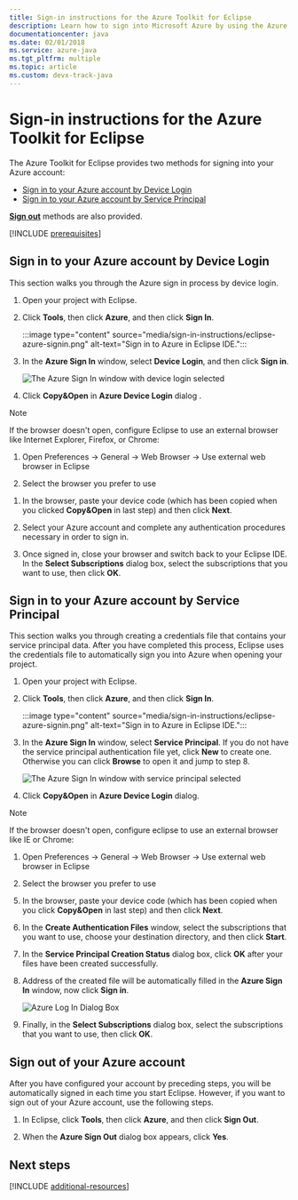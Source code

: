 ```yaml
---
title: Sign-in instructions for the Azure Toolkit for Eclipse
description: Learn how to sign into Microsoft Azure by using the Azure Toolkit for Eclipse.
documentationcenter: java
ms.date: 02/01/2018
ms.service: azure-java
ms.tgt_pltfrm: multiple
ms.topic: article
ms.custom: devx-track-java
---
```


# Sign-in instructions for the Azure Toolkit for Eclipse

The Azure Toolkit for Eclipse provides two methods for signing into your Azure account:

  - [Sign in to your Azure account by Device Login](#sign-in-to-your-azure-account-by-device-login)
  - [Sign in to your Azure account by Service Principal](#sign-in-to-your-azure-account-by-service-principal)

[**Sign out**](#sign-out-of-your-azure-account) methods are also provided.

[!INCLUDE [prerequisites](includes/prerequisites.md)]

## Sign in to your Azure account by Device Login

This section walks you through the Azure sign in process by device login.

1. Open your project with Eclipse.

1. Click **Tools**, then click **Azure**, and then click **Sign In**.

      :::image type="content" source="media/sign-in-instructions/eclipse-azure-signin.png" alt-text="Sign in to Azure in Eclipse IDE.":::

1. In the **Azure Sign In** window, select **Device Login**, and then click **Sign in**.

   ![The Azure Sign In window with device login selected][I02]

1. Click **Copy&Open** in **Azure Device Login** dialog .

> [!NOTE]
>
> If the browser doesn't open, configure Eclipse to use an external browser like Internet Explorer, Firefox, or Chrome:
>
> 1. Open Preferences -> General -> Web Browser -> Use external web browser in Eclipse
>
> 2. Select the browser you prefer to use
>

1. In the browser, paste your device code (which has been copied when you clicked **Copy&Open** in last step) and then click **Next**.

1. Select your Azure account and complete any authentication procedures necessary in order to sign in.

1. Once signed in, close your browser and switch back to your Eclipse IDE. In the **Select Subscriptions** dialog box, select the subscriptions that you want to use, then click **OK**.

## Sign in to your Azure account by Service Principal

This section walks you through creating a credentials file that contains your service principal data. After you have completed this process, Eclipse uses the credentials file to automatically sign you into Azure when opening your project.

1. Open your project with Eclipse.

2. Click **Tools**, then click **Azure**, and then click **Sign In**.

      :::image type="content" source="media/sign-in-instructions/eclipse-azure-signin.png" alt-text="Sign in to Azure in Eclipse IDE.":::

3. In the **Azure Sign In** window, select **Service Principal**. If you do not have the service principal authentication file yet, click **New** to create one. Otherwise you can click **Browse** to open it and jump to step 8.

   ![The Azure Sign In window with service principal selected][A02]

4. Click **Copy&Open** in **Azure Device Login** dialog.

> [!NOTE]
>
> If the browser doesn't open, configure eclipse to use an external browser like IE or Chrome:
>
> 1. Open Preferences -> General -> Web Browser -> Use external web browser in Eclipse
>
> 2. Select the browser you prefer to use
>

5. In the browser, paste your device code (which has been copied when you click **Copy&Open** in last step) and then click **Next**.

6. In the **Create Authentication Files** window, select the subscriptions that you want to use, choose your destination directory, and then click **Start**.

7. In the **Service Principal Creation Status** dialog box, click **OK** after your files have been created successfully.

8. Address of the created file will be automatically filled in the **Azure Sign In** window, now click **Sign in**.

   ![Azure Log In Dialog Box][A06]

9. Finally, in the **Select Subscriptions** dialog box, select the subscriptions that you want to use, then click **OK**.


## Sign out of your Azure account

After you have configured your account by preceding steps, you will be automatically signed in each time you start Eclipse. However, if you want to sign out of your Azure account, use the following steps.

1. In Eclipse, click **Tools**, then click **Azure**, and then click **Sign Out**.

2. When the **Azure Sign Out** dialog box appears, click **Yes**.

## Next steps

[!INCLUDE [additional-resources](includes/additional-resources.md)]

<!-- URL List -->


<!-- IMG List -->

[I02]: media/sign-in-instructions/I02.png

[A02]: media/sign-in-instructions/A02.png
[A06]: media/sign-in-instructions/A06.png
